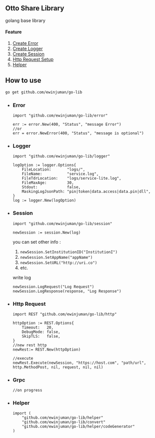 ## Otto Share Library
golang base library

#### Feature
1. [Create Error](#error)
2. [Create Logger](#logger)
3. [Create Session](#session)
4. [Http Request Setup](#http-request)
5. [Helper](#helper)

## How to use

```sh
go get github.com/ewinjuman/go-lib
```
- ### Error
    ```
    import "github.com/ewinjuman/go-lib/error"

    err := error.New(400, "Status", "message Error")
    //or
    err = error.NewError(400, "Status", "message is optional")
    ```

- ### Logger
    ```
    import "github.com/ewinjuman/go-lib/logger"

    logOption := logger.Options{
		FileLocation:       "logs/",
		FileName:           "service.log",
		FileTdrLocation:    "logs/service-lite.log",
		FileMaxAge:         30,
		Stdout:             false,
		MaskingLogJsonPath: "pin|token|data.access|data.pin|dll",
	}
    log := logger.New(logOption)
    ```
- ### Session
    ```
    import "github.com/ewinjuman/go-lib/session"

    newSession := session.New(log)
    ```
    you can set other info :
    1. ```newSession.SetInstitutionID("InstitutionI")```
	2. ```newSession.SetAppName("appName")```
	3. ```newSession.SetURL("http://uri.co")```
	4. etc.

    write log
    ```
    newSession.LogRequest("Log Request")
    newSession.LogResponse(response, "Log Response")
    ```
- ### Http Request
    ```
    import REST "github.com/ewinjuman/go-lib/http"

    httpOption := REST.Options{
		Timeout:   20,
		DebugMode: false,
		SkipTLS:   false,
	}
    //new rest http
    newRest:= REST.New(httpOption)

    //execute
    newRest.Execute(newSession, "https://host.com", "path/url", http.MethodPost, nil, request, nil, nil)
    ```
- ### Grpc
    ```
    //on progress
    ```
- ### Helper
    ```
    import ( 
        "github.com/ewinjuman/go-lib/helper"
        "github.com/ewinjuman/go-lib/convert"
        "github.com/ewinjuman/go-lib/helper/codeGenerator"
    )
    ```